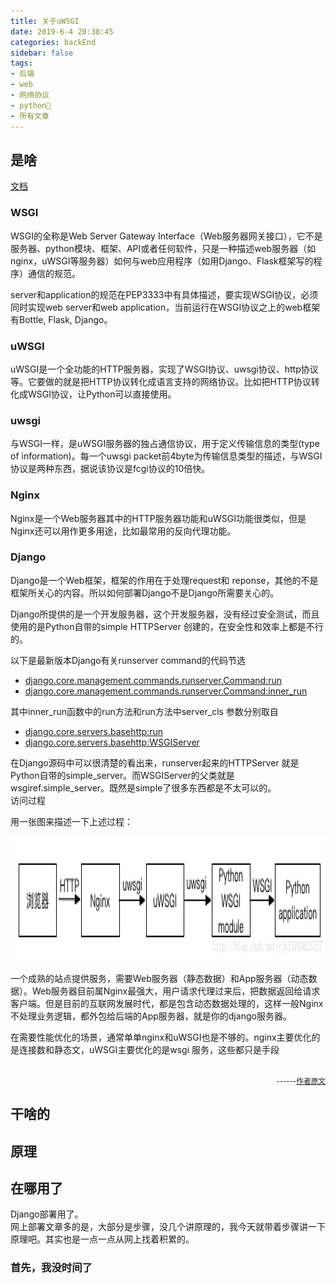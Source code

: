 ```yaml
---
title: 关于uWSGI
date: 2019-6-4 20:38:45
categories: backEnd
sidebar: false
tags:
- 后端
- web
- 网络协议
- python🐍
- 所有文章
---
```


## 是啥
<a href='https://uwsgi-docs.readthedocs.io/en/latest/'>文档</a>
### WSGI  
  
WSGI的全称是Web Server Gateway Interface（Web服务器网关接口），它不是服务器、python模块、框架、API或者任何软件，只是一种描述web服务器（如nginx，uWSGI等服务器）如何与web应用程序（如用Django、Flask框架写的程序）通信的规范。  
  
server和application的规范在PEP3333中有具体描述，要实现WSGI协议，必须同时实现web server和web application，当前运行在WSGI协议之上的web框架有Bottle, Flask, Django。  
### uWSGI  
  
uWSGI是一个全功能的HTTP服务器，实现了WSGI协议、uwsgi协议、http协议等。它要做的就是把HTTP协议转化成语言支持的网络协议。比如把HTTP协议转化成WSGI协议，让Python可以直接使用。  
### uwsgi  
  
与WSGI一样，是uWSGI服务器的独占通信协议，用于定义传输信息的类型(type of information)。每一个uwsgi packet前4byte为传输信息类型的描述，与WSGI协议是两种东西，据说该协议是fcgi协议的10倍快。  
### Nginx  
  
Nginx是一个Web服务器其中的HTTP服务器功能和uWSGI功能很类似，但是Nginx还可以用作更多用途，比如最常用的反向代理功能。  
### Django  
  
Django是一个Web框架，框架的作用在于处理request和 reponse，其他的不是框架所关心的内容。所以如何部署Django不是Django所需要关心的。  
  
Django所提供的是一个开发服务器，这个开发服务器，没有经过安全测试，而且使用的是Python自带的simple HTTPServer 创建的，在安全性和效率上都是不行的。  
  
以下是最新版本Django有关runserver command的代码节选  

- <a href='https://github.com/django/django/blob/master/django/core/management/commands/runserver.py#L100-L107'>django.core.management.commands.runserver.Command:run</a>  
- <a href='https://github.com/django/django/blob/master/django/core/management/commands/runserver.py#L141-L142'>django.core.management.commands.runserver.Command:inner_run</a>  

其中inner_run函数中的run方法和run方法中server_cls 参数分别取自  

- <a href='https://github.com/django/django/blob/master/django/core/servers/basehttp.py#L164-L180'>django.core.servers.basehttp:run</a>  
- <a href='https://github.com/django/django/blob/master/django/core/servers/basehttp.py#L57-L73'>django.core.servers.basehttp:WSGIServer</a>  

在Django源码中可以很清楚的看出来，runserver起来的HTTPServer 就是Python自带的simple_server。而WSGIServer的父类就是wsgiref.simple_server。既然是simple了很多东西都是不太可以的。  
访问过程  
  
用一张图来描述一下上述过程：  
<div align=center ><img src="./static/20180306142935273.png" style="height: 200px"/></div>
  

  
一个成熟的站点提供服务，需要Web服务器（静态数据）和App服务器（动态数据）。Web服务器目前属Nginx最强大，用户请求代理过来后，把数据返回给请求客户端。但是目前的互联网发展时代，都是包含动态数据处理的，这样一般Nginx不处理业务逻辑，都外包给后端的App服务器，就是你的django服务器。  
  
在需要性能优化的场景，通常单单nginx和uWSGI也是不够的。nginx主要优化的是连接数和静态文，uWSGI主要优化的是wsgi 服务，这些都只是手段  
<br/><div align="right"><small>------<a href='https://blog.csdn.net/yjk13703623757/article/details/79457913'>作者原文</a> </small></div>


## 干啥的
## 原理
## 在哪用了
Django部署用了。  
网上部署文章多的是，大部分是步骤，没几个讲原理的，我今天就带着步骤讲一下原理吧。其实也是一点一点从网上找着积累的。  
### 首先，我没时间了

